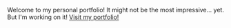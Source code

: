 Welcome to my personal portfolio! It might not be the most impressive... yet. But I'm working on it!
<a href="https://elalan21.github.io/">Visit my portfolio!</a>
